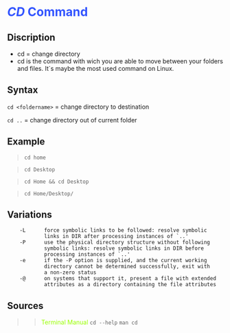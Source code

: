 # <span style="color:#35f">_CD_ Command</span>

## Discription
- cd = change directory
- cd is the command with wich you are able to move between your folders and files. It´s maybe the most used command on Linux.

## Syntax
 `cd <foldername>` = change directory to destination

 `cd ..` = change directory out of current folder

## Example
 > `cd home`

 > `cd Desktop`

 > `cd Home && cd Desktop`

 > `cd Home/Desktop/` 

## Variations
```
    -L	    force symbolic links to be followed: resolve symbolic
    		links in DIR after processing instances of `..'
    -P	    use the physical directory structure without following
    		symbolic links: resolve symbolic links in DIR before
    		processing instances of `..'
    -e	    if the -P option is supplied, and the current working
    		directory cannot be determined successfully, exit with
    		a non-zero status
    -@	    on systems that support it, present a file with extended
    		attributes as a directory containing the file attributes
```

## Sources
>> <span style="color:#9f0">Terminal Manual</span> `cd --help` `man cd`